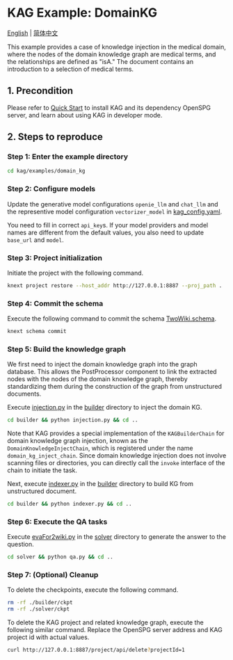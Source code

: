 # KAG Example: DomainKG

[English](./README.md) |
[简体中文](./README_cn.md)

This example provides a case of knowledge injection in the medical domain, where the nodes of the domain knowledge graph are medical terms, and the relationships are defined as "isA." The document contains an introduction to a selection of medical terms.

## 1. Precondition

Please refer to [Quick Start](https://openspg.yuque.com/ndx6g9/cwh47i/rs7gr8g4s538b1n7) to install KAG and its dependency OpenSPG server, and learn about using KAG in developer mode.

## 2. Steps to reproduce

### Step 1: Enter the example directory

```bash
cd kag/examples/domain_kg
```

### Step 2: Configure models

Update the generative model configurations ``openie_llm`` and ``chat_llm`` and the representive model configuration ``vectorizer_model`` in [kag_config.yaml](./kag_config.yaml).

You need to fill in correct ``api_key``s. If your model providers and model names are different from the default values, you also need to update ``base_url`` and ``model``.

### Step 3: Project initialization

Initiate the project with the following command.

```bash
knext project restore --host_addr http://127.0.0.1:8887 --proj_path .
```

### Step 4: Commit the schema

Execute the following command to commit the schema [TwoWiki.schema](./schema/TwoWiki.schema).

```bash
knext schema commit
```

### Step 5: Build the knowledge graph
We first need to inject the domain knowledge graph into the graph database. This allows the PostProcessor component to link the extracted nodes with the nodes of the domain knowledge graph, thereby standardizing them during the construction of the graph from unstructured documents.  

Execute [injection.py](./builder/injection.py) in the [builder](./builder) directory to inject the domain KG.

```bash
cd builder && python injection.py && cd ..
```

Note that KAG provides a special implementation of the ``KAGBuilderChain`` for domain knowledge graph injection, known as the ``DomainKnowledgeInjectChain``, which is registered under the name ``domain_kg_inject_chain``. Since domain knowledge injection does not involve scanning files or directories, you can directly call the ``invoke`` interface of the chain to initiate the task.


Next, execute [indexer.py](./builder/indexer.py) in the [builder](./builder) directory to build KG from unstructured document.

```bash
cd builder && python indexer.py && cd ..
```


### Step 6: Execute the QA tasks

Execute [evaFor2wiki.py](./solver/evaFor2wiki.py) in the [solver](./solver) directory to generate the answer to the question.

```bash
cd solver && python qa.py && cd ..
```

### Step 7: (Optional) Cleanup

To delete the checkpoints, execute the following command.

```bash
rm -rf ./builder/ckpt
rm -rf ./solver/ckpt
```

To delete the KAG project and related knowledge graph, execute the following similar command. Replace the OpenSPG server address and KAG project id with actual values.

```bash
curl http://127.0.0.1:8887/project/api/delete?projectId=1
```
